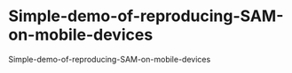 # Simple-demo-of-reproducing-SAM-on-mobile-devices
Simple-demo-of-reproducing-SAM-on-mobile-devices
